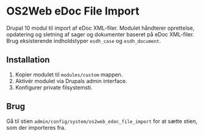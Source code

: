 # OS2Web eDoc File Import

Drupal 10 modul til import af eDoc XML-filer. Modulet håndterer oprettelse, opdatering og sletning af sager og dokumenter baseret på eDoc XML-filer. Brug eksisterende indholdstyper `esdh_case` og `esdh_document`.

## Installation

1. Kopier modulet til `modules/custom` mappen.
2. Aktivér modulet via Drupals admin interface.
3. Konfigurer private filsystemsti.

## Brug

Gå til stien `admin/config/system/os2web_edoc_file_import` for at sætte stien, som der importeres fra.
